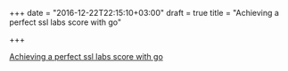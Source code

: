 +++
date = "2016-12-22T22:15:10+03:00"
draft = true
title = "Achieving a perfect ssl labs score with go"

+++

<p><a href="https://blog.bracebin.com/achieving-perfect-ssl-labs-score-with-go">Achieving a perfect ssl labs score with go</a></p>
